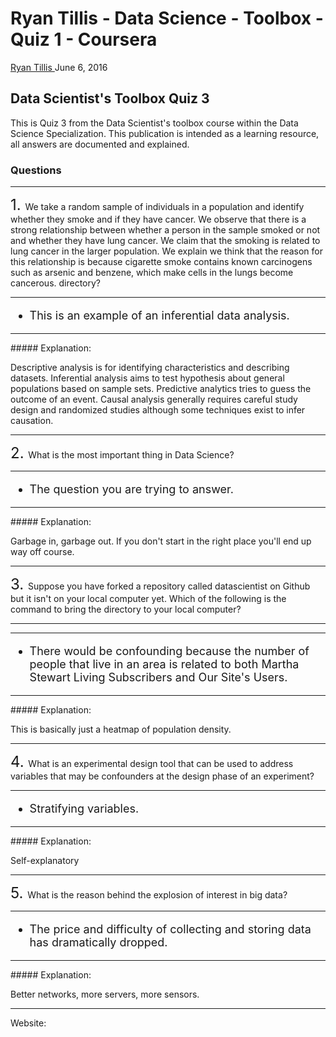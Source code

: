 Ryan Tillis - Data Science - Toolbox - Quiz 1 - Coursera
================
<a href="http://www.ryantillis.com"> Ryan Tillis </a>
June 6, 2016

Data Scientist's Toolbox Quiz 3
-------------------------------

This is Quiz 3 from the Data Scientist's toolbox course within the Data Science Specialization. This publication is intended as a learning resource, all answers are documented and explained.

### Questions

<hr>
<font size="+2">1. </font> We take a random sample of individuals in a population and identify whether they smoke and if they have cancer. We observe that there is a strong relationship between whether a person in the sample smoked or not and whether they have lung cancer. We claim that the smoking is related to lung cancer in the larger population. We explain we think that the reason for this relationship is because cigarette smoke contains known carcinogens such as arsenic and benzene, which make cells in the lungs become cancerous. directory?

<hr>
<font size="+1">

-   This is an example of an inferential data analysis.

</font>

<hr>
##### Explanation:

Descriptive analysis is for identifying characteristics and describing datasets. Inferential analysis aims to test hypothesis about general populations based on sample sets. Predictive analytics tries to guess the outcome of an event. Causal analysis generally requires careful study design and randomized studies although some techniques exist to infer causation.

<hr>
<font size="+2">2. </font> What is the most important thing in Data Science?

<hr>
<font size="+1">

-   The question you are trying to answer.

</font>

<hr>
##### Explanation:

Garbage in, garbage out. If you don't start in the right place you'll end up way off course.

<hr>
<font size="+2">3. </font> Suppose you have forked a repository called datascientist on Github but it isn't on your local computer yet. Which of the following is the command to bring the directory to your local computer?

<hr>
<https://d396qusza40orc.cloudfront.net/datascitoolbox%2Fheatmap.png>
<hr>
<font size="+1">

-   There would be confounding because the number of people that live in an area is related to both Martha Stewart Living Subscribers and Our Site's Users.

</font>

<hr>
##### Explanation:

This is basically just a heatmap of population density.

<hr>
<font size="+2">4. </font> What is an experimental design tool that can be used to address variables that may be confounders at the design phase of an experiment?

<hr>
<font size="+1">

-   Stratifying variables.

</font>

<hr>
##### Explanation:

Self-explanatory

<hr>
<font size="+2">5. </font> What is the reason behind the explosion of interest in big data?

<hr>
<font size="+1">

-   The price and difficulty of collecting and storing data has dramatically dropped.

</font>

<hr>
##### Explanation:

Better networks, more servers, more sensors.

<hr>
Website: <http://www.ryantillis.com/>
